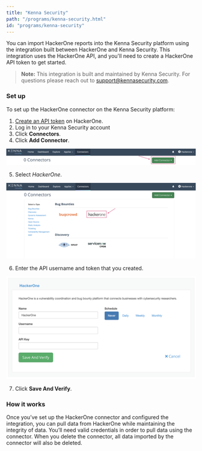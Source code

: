 ```yaml
---
title: "Kenna Security"
path: "/programs/kenna-security.html"
id: "programs/kenna-security"
---
```


You can import HackerOne reports into the Kenna Security platform using the integration built between HackerOne and Kenna Security. This integration uses the HackerOne API, and you'll need to create a HackerOne API token to get started. 

> **Note:** This integration is built and maintained by Kenna Security. For questions please reach out to support@kennasecurity.com.

### Set up

To set up the HackerOne connector on the Kenna Security platform:
1. [Create an API token]( https://docs.hackerone.com/programs/api-tokens.html) on HackerOne.
2. Log in to your Kenna Security account
3. Click **Connectors**.  
4. Click **Add Connector**.

![kenna security 1](./images/kenna-security-1.png)

5. Select *HackerOne*.

![kenna security 2](./images/kenna-security-2.png)

6. Enter the API username and token that you created.

![kenna security 3](./images/kenna-security-3.png)

7. Click **Save And Verify**.

### How it works
Once you’ve set up the HackerOne connector and configured the integration, you can pull data from HackerOne while maintaining the integrity of data. You’ll need valid credentials in order to pull data using the connector. When you delete the connector, all data imported by the connector will also be deleted.

